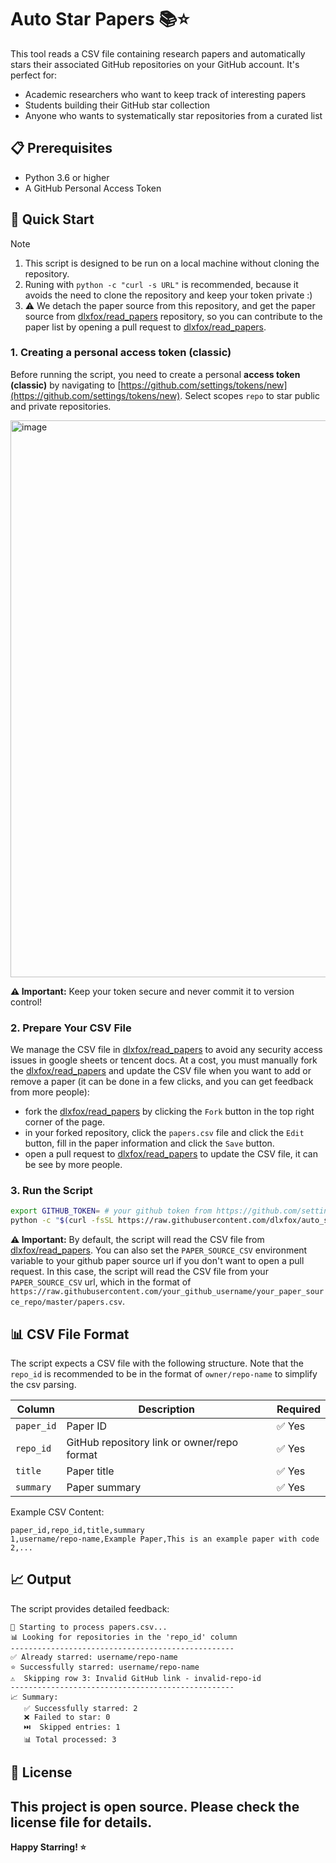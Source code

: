 # Auto Star Papers 📚⭐
This tool reads a CSV file containing research papers and automatically stars their associated GitHub repositories on your GitHub account. It's perfect for:

- Academic researchers who want to keep track of interesting papers
- Students building their GitHub star collection
- Anyone who wants to systematically star repositories from a curated list

## 📋 Prerequisites

- Python 3.6 or higher
- A GitHub Personal Access Token

## 🚀 Quick Start

> [!NOTE]
> 1. This script is designed to be run on a local machine without cloning the repository.
> 2. Runing with `python -c "curl -s URL"` is recommended, because it avoids the need to clone the repository and keep your token private :)
> 3. ⚠️ We detach the paper source from this repository, and get the paper source from [dlxfox/read_papers](https://github.com/dlxfox/read_papers) repository, so you can contribute to the paper list by opening a pull request to [dlxfox/read_papers](https://github.com/dlxfox/read_papers).

### 1. Creating a personal access token (classic)
Before running the script, you need to create a personal **access token (classic)** by navigating to [https://github.com/settings/tokens/new](https://github.com/settings/tokens/new). Select scopes `repo` to star public and private repositories.

<img width="891" alt="image" src="https://github.com/user-attachments/assets/5b9a7a89-3e72-4726-b58c-7f4a2fd6c833" />


**⚠️ Important:** Keep your token secure and never commit it to version control!

### 2. Prepare Your CSV File

We manage the CSV file in [dlxfox/read_papers](https://github.com/dlxfox/read_papers/blob/master/papers.csv) to avoid any security access issues in google sheets or tencent docs. At a cost, you must manually fork the [dlxfox/read_papers](https://github.com/dlxfox/read_papers) and update the CSV file when you want to add or remove a paper (it can be done in a few clicks, and you can get feedback from more people):

- fork the [dlxfox/read_papers](https://github.com/dlxfox/read_papers) by clicking the `Fork` button in the top right corner of the page.
- in your forked repository, click the `papers.csv` file and click the `Edit` button, fill in the paper information and click the `Save` button.
- open a pull request to [dlxfox/read_papers](https://github.com/dlxfox/read_papers) to update the CSV file, it can be see by more people.


### 3. Run the Script

```bash
export GITHUB_TOKEN= # your github token from https://github.com/settings/tokens/new
python -c "$(curl -fsSL https://raw.githubusercontent.com/dlxfox/auto_star/master/auto_star.py)"
```

**⚠️ Important:** By default, the script will read the CSV file from [dlxfox/read_papers](https://github.com/dlxfox/read_papers/blob/master/papers.csv). You can also set the `PAPER_SOURCE_CSV` environment variable to your github paper source url if you don't want to open a pull request. In this case, the script will read the CSV file from your `PAPER_SOURCE_CSV` url, which in the format of `https://raw.githubusercontent.com/your_github_username/your_paper_source_repo/master/papers.csv`.

## 📊 CSV File Format

The script expects a CSV file with the following structure. Note that the `repo_id` is recommended to be in the format of `owner/repo-name` to simplify the csv parsing.

| Column | Description | Required |
|--------|-------------|----------|
| `paper_id` | Paper ID | ✅ Yes |
| `repo_id` | GitHub repository link or owner/repo format | ✅ Yes |
| `title` | Paper title | ✅ Yes |
| `summary` | Paper summary | ✅ Yes |

Example CSV Content:
```csv
paper_id,repo_id,title,summary
1,username/repo-name,Example Paper,This is an example paper with code
2,...
```

## 📈 Output

The script provides detailed feedback:

```
🚀 Starting to process papers.csv...
📊 Looking for repositories in the 'repo_id' column
--------------------------------------------------
✅ Already starred: username/repo-name
⭐ Successfully starred: username/repo-name
⚠️  Skipping row 3: Invalid GitHub link - invalid-repo-id
--------------------------------------------------
📈 Summary:
   ✅ Successfully starred: 2
   ❌ Failed to star: 0
   ⏭️  Skipped entries: 1
   📊 Total processed: 3
```

## 📄 License

This project is open source. Please check the license file for details.
---

**Happy Starring! ⭐**
